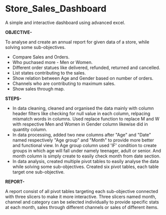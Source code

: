 # Store_Sales_Dashboard
A simple and interactive dashboard using advanced excel.

**OBJECTIVE-**

To analyse and create an annual report for given data of a store, while solving some sub-objectives.
+ Compare Sales and Orders.
+ Who puchased more - Men or Women.
+ Different order statues like delivered, refunded, returned and cancelled.
+ List states contributing to the sales.
+ Show relation between Age and Gender based on number of orders.
+ Channels who are contributing to maximum sales.
+ Show sales through map.

**STEPS-**
+ In data cleaning, cleaned and organised the data mainly with column header filters like checking for null value in each column, relpacing mismatch words in columns. Used replace function to replace M and W with respective Men and Women in Gender column likewise did in quantity column.
+ In data processing, added two new columns after "Age" and "Date" named respectively "Age group" and "Month" to provide more better and functional view. In Age group column used 'IF' condition to create groups in which age will fall under namely teenager, adult or senior. And month column is simply create to easily check month from date section.
+ In data analysis, created multiple pivot tables to easily analyse the data while solving some sub-objectives. Created six pivot tables, each table target one sub-objective.

**REPORT-**

A report consist of all pivot tables targeting each sub-objective connected with three slicers to make it more interactive. Three slicers named month, channel and category can be selected individually to provide specific stats at each month, sales through different channels or sales of different items.
